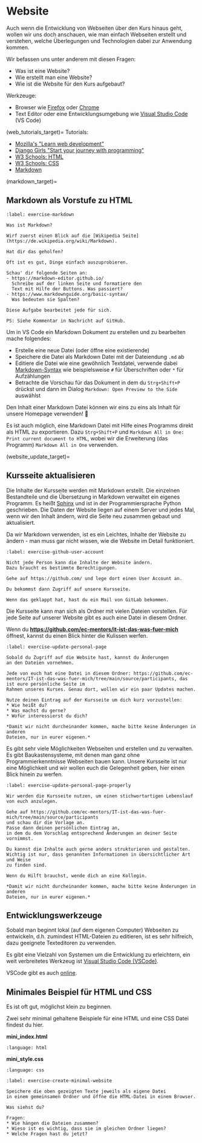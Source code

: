 # Website

Auch wenn die Entwicklung von Webseiten über den Kurs hinaus geht,
wollen wir uns doch anschauen, wie man einfach Webseiten erstellt
und verstehen, welche Überlegungen und Technologien dabei zur
Anwendung kommen.

Wir befassen uns unter anderem mit diesen Fragen:
- Was ist eine Website?
- Wie erstellt man eine Website?
- Wie ist die Website für den Kurs aufgebaut?

Werkzeuge:
- Browser wie [Firefox](https://www.mozilla.org/en-US/firefox/new/) oder [Chrome](https://www.google.com/chrome/index.html)
- Text Editor oder eine Entwicklungsumgebung wie [Visual Studio Code](https://code.visualstudio.com/) (VS Code)

(web_tutorials_target)=
Tutorials:
- [Mozilla's "Learn web development"](https://developer.mozilla.org/en-US/docs/Learn)
- [Django Girls "Start your journey with programming"](https://djangogirls.org/en/resources/)
- [W3 Schools: HTML](https://www.w3schools.com/html/default.asp)
- [W3 Schools: CSS](https://www.w3schools.com/Css/)
- [Markdown](https://commonmark.org/)

(markdown_target)=
## Markdown als Vorstufe zu HTML

```{exercise} Markdown kennen lernen (15 Minuten)
:label: exercise-markdown

Was ist Markdown?

Wirf zuerst einen Blick auf die [Wikipedia Seite](https://de.wikipedia.org/wiki/Markdown).

Hat dir das geholfen?

Oft ist es gut, Dinge einfach auszuprobieren.

Schau' dir folgende Seiten an:
- https://markdown-editor.github.io/
  Schreibe auf der linken Seite und formatiere den
  Text mit Hilfe der Buttons. Was passiert?
- https://www.markdownguide.org/basic-syntax/
  Was bedeuten sie Spalten?

Diese Aufgabe bearbeitet jede für sich.

PS: Siehe Kommentar in Nachricht auf GitHub.
```

Um in VS Code ein Markdown Dokument zu erstellen und zu bearbeiten mache folgendes:
* Erstelle eine neue Datei (oder öffne eine existierende)
* Speichere die Datei als Markdown Datei mit der Dateiendung `.md` ab
* Editiere die Datei wie eine gewöhnlich Textdatei, verwende dabei [Markdown-Syntax](https://commonmark.org/help/) wie beispielsweise `#` für Überschriften oder `*` für Aufzählungen
* Betrachte die Vorschau für das Dokument in dem du `Strg+Shift+P` drückst und dann
  im Dialog `Markdown: Open Preview to the Side` auswählst

Den Inhalt einer Markdown Datei können wir eins zu eins als Inhalt für unsere Homepage
verwenden! 🤸

Es ist auch möglich, eine Markdown Datei mit Hilfe eines Programms direkt als HTML zu
exportieren. Dazu `Strg+Shift+P` und `Markdown All in One: Print current document to HTML`,
wobei wir die Erweiterung (das Programm) `Markdown All in One` verwenden.

(website_update_target)=
## Kursseite aktualisieren

Die Inhalte der Kursseite werden mit Markdown erstellt.
Die einzelnen Bestandteile und die Übersetzung in Markdown verwaltet ein eigenes Programm.
Es heißt [Sphinx](https://www.sphinx-doc.org/en/master/) und ist in der Programmiersprache
Python geschrieben.
Die Daten der Website liegen auf einem Server und jedes Mal, wenn wir den Inhalt ändern, wird
die Seite neu zusammen gebaut und aktualisiert.

Da wir Markdown verwenden, ist es ein Leichtes, Inhalte der Website zu ändern - man muss gar nicht
wissen, wie die Website im Detail funktioniert.


```{exercise} User Account für GitHub.com
:label: exercise-github-user-account

Nicht jede Person kann die Inhalte der Website ändern.
Dazu braucht es bestimmte Berechtigungen.

Gehe auf https://github.com/ und lege dort einen User Account an.

Du bekommst dann Zugriff auf unsere Kursseite.

Wenn das geklappt hat, hast du ein Mail von GitLab bekommen.
```

Die Kursseite kann man sich als Ordner mit vielen Dateien vorstellen.
Für jede Seite auf unserer Website gibt es auch eine Datei in diesem Ordner.

Wenn du **https://github.com/ec-mentors/it-ist-das-was-fuer-mich** öffnest,
kannst du einen Blick hinter die Kulissen werfen.


```{exercise} Update der persönlichen Kursseite
:label: exercise-update-personal-page

Sobald du Zugriff auf die Website hast, kannst du Änderungen
an den Dateien vornehmen.

Jede von euch hat eine Datei in diesem Ordner: https://github.com/ec-mentors/IT-ist-das-was-fuer-mich/tree/main/source/participants, das ist eure persönliche Seite im
Rahmen unseres Kurses. Genau dort, wollen wir ein paar Updates machen.

Nutze deinen Eintrag auf der Kursseite um dich kurz vorzustellen:
* Wie heißt du?
* Was machst du gerne?
* Wofür interessierst du dich?

*Damit wir nicht durcheinander kommen, mache bitte keine Änderungen in anderen
Dateien, nur in eurer eigenen.*
```

Es gibt sehr viele Möglichkeiten Webseiten und erstellen und zu verwalten.
Es gibt Baukastensysteme, mit denen man ganz ohne Programmierkenntnisse Webseiten
bauen kann.
Unsere Kursseite ist nur eine Möglichkeit und wir wollen euch die Gelegenheit
geben, hier einen Blick hinein zu werfen.


```{exercise} Persönliche Kursseite als Mini-Lebenslauf
:label: exercise-update-personal-page-properly

Wir werden die Kursseite nutzen, um einen stichwortartigen Lebenslauf
von euch anzulegen.

Gehe auf https://github.com/ec-mentors/IT-ist-das-was-fuer-mich/tree/main/source/participants
und schau dir die Vorlage an.
Passe dann deinen persönlichen Eintrag an,
in dem du dem Vorschlag entsprechend Änderungen an deiner Seite vornimmst.

Du kannst die Inhalte auch gerne anders strukturieren und gestalten.
Wichtig ist nur, dass genannten Informationen in übersichtlicher Art und Weise
zu finden sind.

Wenn du Hilft brauchst, wende dich an eine Kollegin.

*Damit wir nicht durcheinander kommen, mache bitte keine Änderungen in anderen
Dateien, nur in eurer eigenen.*
```


## Entwicklungswerkzeuge

Sobald man beginnt lokal (auf dem eigenen Computer) Webseiten zu entwickeln,
d.h. zumindest HTML-Dateien zu editieren, ist es sehr hilfreich,
dazu geeignete Texteditoren zu verwenden.

Es gibt eine Vielzahl von Systemen um die Entwicklung zu erleichtern,
ein weit verbreitetes Werkzeug ist [Visual Studio Code (VSCode)](https://code.visualstudio.com/).

VSCode gibt es auch [online](https://vscode.dev/).


## Minimales Beispiel für HTML und CSS

Es ist oft gut, möglichst klein zu beginnen.

Zwei sehr minimal gehaltene Beispiele für eine HTML und eine CSS Datei
findest du hier.

**mini_index.html**

```{literalinclude} ./_static/mini_index.html
:language: html
```

**mini_style.css**

```{literalinclude} ./_static/mini_style.css
:language: css
```

```{exercise} Minimale Webseite erstellen
:label: exercise-create-minimal-website

Speichere die oben gezeigten Texte jeweils als eigene Datei
in einem gemeinsamen Ordner und öffne die HTML-Datei in einem Browser.

Was siehst du?

Fragen:
* Wie hängen die Dateien zusammen?
* Wieso ist es wichtig, dass sie im gleichen Ordner liegen?
* Welche Fragen hast du jetzt?
```
